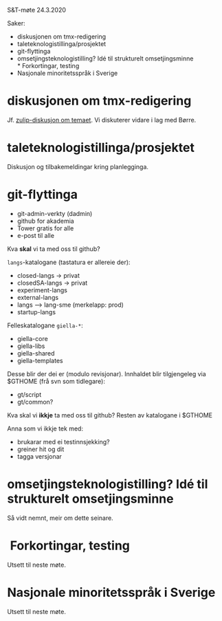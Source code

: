 S&T-møte 24.3.2020

Saker:

* diskusjonen om tmx-redigering
* taleteknologistillinga/prosjektet
* git-flyttinga
* omsetjingsteknologistilling? Idé til strukturelt omsetjingsminne
* Forkortingar, testing
* Nasjonale minoritetsspråk i Sverige

#  diskusjonen om tmx-redigering

Jf.
[zulip-diskusjon om temaet](https://giella.zulipchat.com/#narrow/stream/124549-general/topic/Vedlikehold.20av.20.2Etmx-filer).
Vi diskuterer vidare i lag med Børre.

#  taleteknologistillinga/prosjektet

Diskusjon og tilbakemeldingar kring planlegginga.

#  git-flyttinga

* git-admin-verkty (dadmin)
* github for akademia
* Tower gratis for alle
* e-post til alle

Kva **skal** vi ta med oss til github?

`langs`-katalogane (tastatura er allereie der):
* closed-langs -> privat
* closedSA-langs -> privat
* experiment-langs
* external-langs
* langs --> lang-sme (merkelapp: prod)
* startup-langs

Felleskatalogane `giella-*`:
* giella-core
* giella-libs
* giella-shared
* giella-templates

Desse blir der dei er (modulo revisjonar). Innhaldet blir tilgjengeleg via $GTHOME (frå svn som tidlegare):
* gt/script
* gt/common?

Kva skal vi **ikkje** ta med oss til github? Resten av katalogane i $GTHOME

Anna som vi ikkje tek med:
* brukarar med ei testinnsjekking?
* greiner hit og dit
* tagga versjonar

#  omsetjingsteknologistilling? Idé til strukturelt omsetjingsminne

Så vidt nemnt, meir om dette seinare.

#  Forkortingar, testing

Utsett til neste møte.

#  Nasjonale minoritetsspråk i Sverige

Utsett til neste møte.
